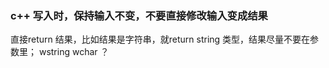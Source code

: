 ### c++ 写入时，保持输入不变，不要直接修改输入变成结果
直接return 结果，比如结果是字符串，就return string 类型，结果尽量不要在参数里；
wstring wchar ？

